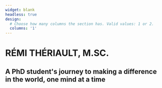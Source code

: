 ```yaml
---
widget: blank
headless: true
design:
  # Choose how many columns the section has. Valid values: 1 or 2.
  columns: '1'
---
```



# RÉMI THÉRIAULT, M.SC.

## A PhD student's journey to making a difference in the world, one mind at a time